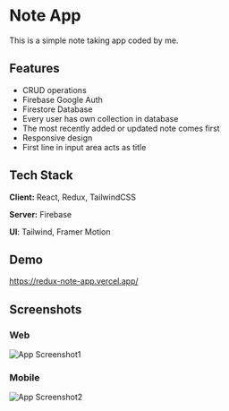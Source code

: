 
# Note App

This is a simple note taking app coded by me.


## Features

- CRUD operations
- Firebase Google Auth
- Firestore Database
- Every user has own collection in database
- The most recently added or updated note comes first
- Responsive design
- First line in input area acts as title


## Tech Stack

**Client:** React, Redux, TailwindCSS

**Server:** Firebase

**UI**: Tailwind, Framer Motion


## Demo

https://redux-note-app.vercel.app/


## Screenshots

### Web
![App Screenshot1](https://cdn.discordapp.com/attachments/983243591180763136/1014135226714292234/42.gif)

### Mobile
![App Screenshot2](https://cdn.discordapp.com/attachments/983243591180763136/1014135270691581982/43.gif)

